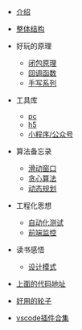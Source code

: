 - [介绍](/README.md)
- [整体结构](/blog/docsify.md)

- 好玩的原理
  - [闭包原理](/blog/eng/bibao.md)
  - [回调函数](/blog/eng/callback.md)
  - [手写系列](/blog/eng/shouxie.md)

- 工具库
  - [pc](/blog/utils/pc.md)
  - [h5](/blog/utils/h5.md)
  - [小程序/公众号](/blog/utils/wx.md)

- 算法备忘录
  - [滑动窗口](/blog/suanfa/huadong.md)
  - [贪心算法](/blog/suanfa/tanxin.md)
  - [动态规划](/blog/suanfa/dongtai.md)

- 工程化思想
  - [自动化测试](/blog/gongcheng/autoTest.md)
  - [前端监控](/blog/gongcheng/maidian.md)

- 读书感悟
  - [设计模式](/blog/book/sjms.md)

- [上面的代码地址](/blog/common/code.md)

- [好用的轮子](/blog/common/lunzi.md)

- [vscode插件合集](/blog/common/vscode.md)

